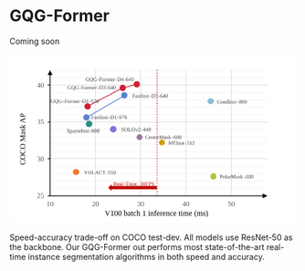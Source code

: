 # GQG-Former
Coming soon

<p align="center">
  <img src="图片1.svg" width="600"/>
</p>
Speed-accuracy trade-off on COCO test-dev. All models use ResNet-50 as the backbone. Our GQG-Former out performs most state-of-the-art real-time instance segmentation algorithms in both speed and accuracy.
